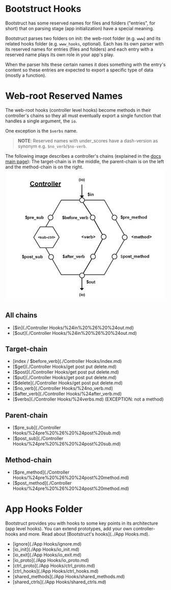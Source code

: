 Bootstruct Hooks
================
Bootstruct has some reserved names for files and folders ("entries", for short) that on parsing stage (app initialization) have a 
special meaning.

Bootstruct parses two folders on init: the web-root folder (e.g. `www`) and its related hooks folder (e.g. `www_hooks`, optional). 
Each has its own parser with its reserved names for entries (files and folders) and each entry with a reserved name plays its own role in 
your app's play.

When the parser hits these certain names it does something with the entry's content so 
these entries are expected to export a specific type of data (mostly a function).




Web-root Reserved Names
=======================
The web-root hooks (controller level hooks) become methods in their controller's chains so 
they all must eventually export a single function that handles a single argument, the `io`.

One exception is the `$verbs` name.

>**NOTE**: Reserved names with under_scores have a dash-version as synonym e.g. `$no_verb`/`$no-verb`.

The following image describes a controller's chains (explained in the 
[docs main page](https://github.com/taitulism/Bootstruct/blob/master/README.md#controllers-flow)): 
The target-chain is in the middle, the parent-chain is on the left and the method-chain is on the right.
![Controller Chart-Flow](https://raw.githubusercontent.com/taitulism/Bootstruct/master/Docs/controller-flowchart.png)




All chains
----------
* [$in](./Controller Hooks/%24in%20%26%20%24out.md)
* [$out](./Controller Hooks/%24in%20%26%20%24out.md)




Target-chain
------------
* [index / $before_verb](./Controller Hooks/index.md)
* [$get](./Controller Hooks/get post put delete.md)
* [$post](./Controller Hooks/get post put delete.md)
* [$put](./Controller Hooks/get post put delete.md)
* [$delete](./Controller Hooks/get post put delete.md)
* [$no_verb](./Controller Hooks/%24no_verb.md)
* [$after_verb](./Controller Hooks/%24after_verb.md)
* [$verbs](./Controller Hooks/%24verbs.md) (EXCEPTION: not a method)




Parent-chain
------------
* [$pre_sub](./Controller Hooks/%24pre%20%26%20%24post%20sub.md)
* [$post_sub](./Controller Hooks/%24pre%20%26%20%24post%20sub.md)




Method-chain
------------
* [$pre_method](./Controller Hooks/%24pre%20%26%20%24post%20method.md)
* [$post_method](./Controller Hooks/%24pre%20%26%20%24post%20method.md)




App Hooks Folder
================
Bootstruct provides you with hooks to some key points in its architecture (app level hooks). You 
can extend prototypes, add your own controller-hooks and more. Read about [Bootstruct's hooks](../App Hooks.md).

* [ignore](./App Hooks/ignore.md)
* [io_init](./App Hooks/io_init.md)
* [io_exit](./App Hooks/io_exit.md)
* [io_proto](./App Hooks/io_proto.md)
* [ctrl_proto](./App Hooks/ctrl_proto.md)
* [ctrl_hooks](./App Hooks/ctrl_hooks.md)
* [shared_methods](./App Hooks/shared_methods.md)
* [shared_ctrls](./App Hooks/shared_ctrls.md)

